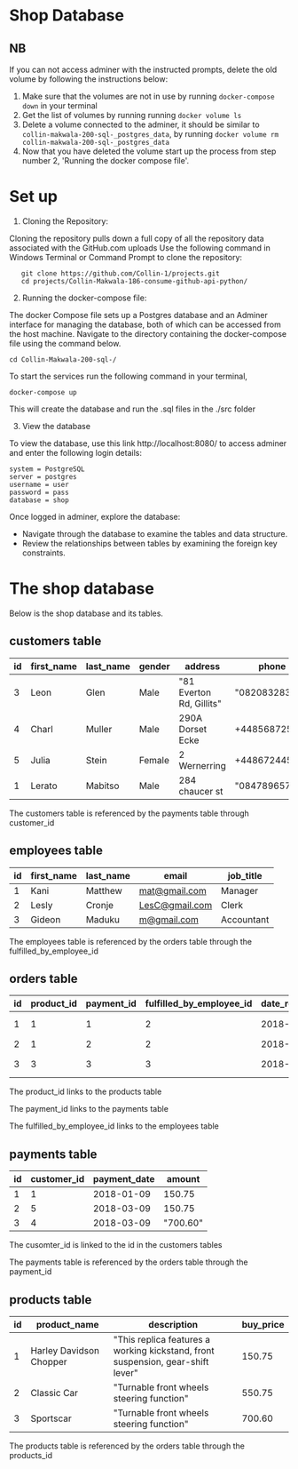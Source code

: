 # Shop Database

## NB
If you can not access adminer with the instructed prompts, delete the old volume by following the instructions below:
1. Make sure that the volumes are not in use by running `docker-compose down` in your terminal
2. Get the list of volumes by running running `docker volume ls` 
3. Delete a volume connected to the adminer, it should be similar to `collin-makwala-200-sql-_postgres_data`, by running `docker volume rm collin-makwala-200-sql-_postgres_data`
4. Now that you have deleted the volume start up the process from step number 2, 'Running the docker compose file'.

# Set up

1. Cloning the Repository:

Cloning the repository pulls down a full copy of all the repository data associated with the GitHub.com uploads
Use the following command in Windows Terminal or Command Prompt to clone the repository:
```
   git clone https://github.com/Collin-1/projects.git
   cd projects/Collin-Makwala-186-consume-github-api-python/
```

2. Running the docker-compose file:

The docker Compose file sets up a Postgres database and an Adminer interface for managing the database, both of which can be accessed from the host machine. 
Navigate to the directory containing the docker-compose file using the command below.
```
cd Collin-Makwala-200-sql-/
```
To start the services run the following command in your terminal, 
```
docker-compose up
```
This will create the database and run the .sql files in the ./src folder

3. View the database

To view the database, use this link http://localhost:8080/ to access adminer and enter the following login details:
```
system = PostgreSQL
server = postgres
username = user
password = pass
database = shop
```

Once logged in adminer, explore the database:
- Navigate through the database to examine the tables and data structure.
- Review the relationships between tables by examining the foreign key constraints.

# The **shop** database

Below is the shop database and its tables.


## customers table


|id|first_name|last_name|gender|address|phone|email|city|country|
|---|---------|---------|------|-------|-----|-----|----|-------|
|3|Leon|Glen|Male|"81 Everton Rd, Gillits"|"0820832830"|Leon@gmail.com|Durban|South Africa|
|4|Charl|Muller|Male|290A Dorset Ecke|+44856872553|Charl.muller@yahoo.com|Berlin|Germany|
|5|Julia|Stein|Female|2 Wernerring|+448672445058|Js234@yahoo.com|Frankfurt|Germany|
|1|Lerato|Mabitso|Male|284 chaucer st|"084789657"|john@gmail.com|Johannesburg|South Africa|

The customers table is referenced by the payments table through customer_id


## employees table

|id|first_name|last_name|email|job_title|
|---|--------|---------|-----|---------|
|1|Kani|Matthew|mat@gmail.com|Manager|
|2|Lesly|Cronje|LesC@gmail.com|Clerk|
|3|Gideon|Maduku|m@gmail.com|Accountant|

The employees table is referenced by the orders table through the fulfilled_by_employee_id


## orders table

|id|product_id|payment_id|fulfilled_by_employee_id|date_required|date_shipped|status|
|---|---|---|---|---|---|---|
|1|1|1|2|2018-05-09||Not shipped|
|2|1|2|2|2018-04-09|2018-03-09|Shipped|
|3|3|3|3|2018-06-09||Not shipped|

The product_id links to the products table

The payment_id links to the payments table

The fulfilled_by_employee_id links to the employees table


## payments table

|id|customer_id|payment_date|amount|
|---|---|---|---|
|1|1|2018-01-09|150.75|
|2|5|2018-03-09|150.75|
|3|4|2018-03-09|"700.60"|

The cusomter_id is linked to the id in the customers tables

The payments table is referenced by the orders table through the payment_id


## products table

|id|product_name|description|buy_price|
|---|---|---|---|
|1|Harley Davidson Chopper|"This replica features a working kickstand, front suspension, gear-shift lever"|150.75|
|2|Classic Car|"Turnable front wheels steering function"|550.75|
|3|Sportscar|"Turnable front wheels steering function"|700.60|

The products table is referenced by the orders table through the products_id